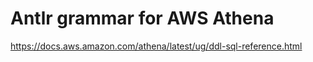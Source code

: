 # Antlr grammar for AWS Athena

https://docs.aws.amazon.com/athena/latest/ug/ddl-sql-reference.html
